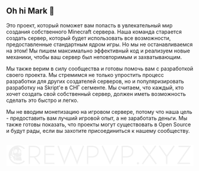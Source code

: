 ## Oh hi Mark 👋
Это проект, который поможет вам попасть в увлекательный мир создания собственного Minecraft сервера. Наша команда старается создать сервер, который будет использовать все возможности, предоставленные стандартным ядром игры. Но мы не останавливаемся на этом! Мы пишем максимально эффективный код и реализуем новые механики, чтобы ваш сервер был неповторимым и захватывающим.

Мы также верим в силу сообщества и готовы помочь вам с разработкой своего проекта. Мы стремимся не только упростить процесс разработки для других создателей серверов, но и популяризировать разработку на Skript'е в СНГ сегменте. Мы считаем, что каждый, кто хочет создать свой собственный сервер, должен иметь возможность сделать это быстро и легко.

Мы не вводим монетизацию на игровом сервере, потому что наша цель - предоставить вам лучший игровой опыт, а не заработать деньги. Мы также готовы показать, что проекты могут существовать в Open Source и будут рады, если вы захотите присоединиться к нашему сообществу.
  
##
  
![crew](https://github.com/crewpvp/.github/blob/main/logo.png)
